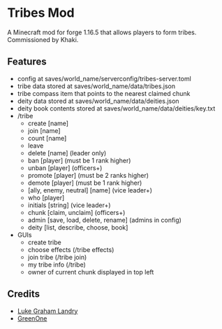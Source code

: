 # Tribes Mod 

A Minecraft mod for forge 1.16.5 that allows players to form tribes. Commissioned by Khaki.

## Features
- config at saves/world_name/serverconfig/tribes-server.toml
- tribe data stored at saves/world_name/data/tribes.json
- tribe compass item that points to the nearest claimed chunk
- deity data stored at saves/world_name/data/deities.json
- deity book contents stored at saves/world_name/data/deities/key.txt
- /tribe 
    - create [name]
    - join [name]
    - count [name]
    - leave
    - delete [name] (leader only)
    - ban [player] (must be 1 rank higher)
    - unban [player] (officers+)
    - promote [player] (must be 2 ranks higher)
    - demote [player] (must be 1 rank higher)
    - [ally, enemy, neutral] [name] (vice leader+)
    - who [player]
    - initials [string] (vice leader+)
    - chunk [claim, unclaim] (officers+)
    - admin [save, load, delete, rename] (admins in config)
    - deity [list, describe, choose, book]
- GUIs
    - create tribe
    - choose effects (/tribe effects)
    - join tribe (/tribe join)
    - my tribe info (/tribe)
    - owner of current chunk displayed in top left
    

## Credits
- [Luke Graham Landry](https://lukegrahamlandry.ca)
- [GreenOne](https://github.com/TheGreenOne)
